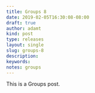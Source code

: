 ```yaml
---
title: Groups 8
date: 2019-02-05T16:30:08-08:00
draft: true
author: adamt
kind: post
type: releases
layout: single
slug: groups-8
description: 
keywords: 
notes: groups
---
```


This is a Groups post. 